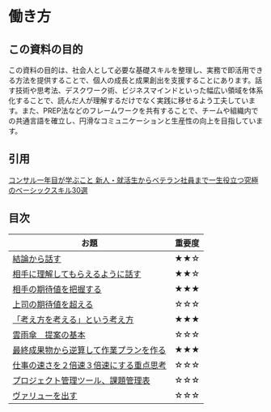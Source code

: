 # 働き方

## この資料の目的

この資料の目的は、社会人として必要な基礎スキルを整理し、実務で即活用できる方法を提供することで、個人の成長と成果創出を支援することにあります。話す技術や思考法、デスクワーク術、ビジネスマインドといった幅広い領域を体系化することで、読んだ人が理解するだけでなく実践に移せるよう工夫しています。また、PREP法などのフレームワークを共有することで、チームや組織内での共通言語を確立し、円滑なコミュニケーションと生産性の向上を目指しています。

## 引用

[コンサル一年目が学ぶこと 新人・就活生からベテラン社員まで一生役立つ究極のベーシックスキル30選](https://amzn.asia/d/iCaGr7d)

## 目次

お題|重要度
---|---
[結論から話す](./01.結論から話す.md)|★★☆
[相手に理解してもらえるように話す](./02.相手に理解してもらえるように話す)|★★☆
[相手の期待値を把握する](./03.相手の期待値を把握する.md)|★★★
[上司の期待値を超える](./04.上司の期待値を超える.md)|☆☆☆
[「考え方を考える」という考え方](./05.「考え方を考える」という考え方.md)|★★★
[雲雨傘　提案の基本](./06.雲雨傘提案の基本.md)|☆☆☆
[最終成果物から逆算して作業プランを作る](./07.最終成果物から逆算して作業プランを作る.md)|★★★
[仕事の速さを２倍速３倍速にする重点思考](./08.仕事の速さを２倍速３倍速にする重点思考.md)|☆☆☆
[プロジェクト管理ツール、課題管理表](./08.プロジェクト管理ツール、課題管理表.md)|☆☆☆
[ヴァリューを出す](./09.プロジェクト管理ツール、課題管理表.md)|☆☆☆
